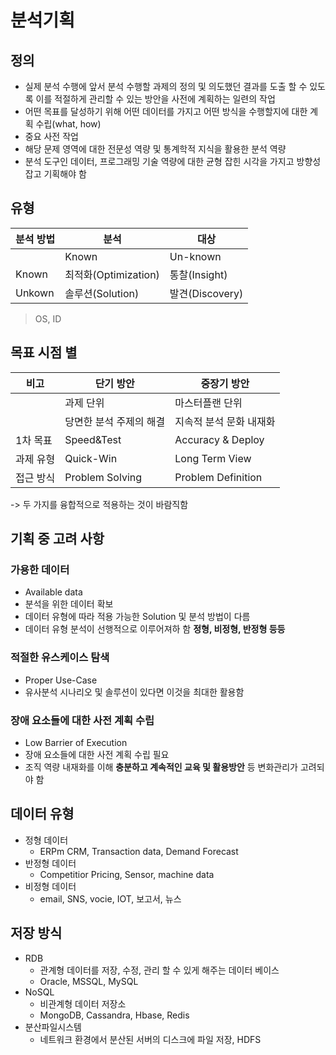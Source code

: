 # 분석기획

## 정의

- 실제 분석 수행에 앞서 분석 수행할 과제의 정의 및 의도했던 결과를 도출 할 수 있도록 이를 적절하게 관리할 수 있는 방안을 사전에 계획하는 일련의 작업
- 어떤 목표를 달성하기 위해 어떤 데이터를 가지고 어떤 방식을 수행할지에 대한 계획 수립(what, how)
- 중요 사전 작업
- 해당 문제 영역에 대한 전문성 역량 및 통계학적 지식을 활용한 분석 역량
- 분석 도구인 데이터, 프로그래밍 기술 역량에 대한 균형 잡힌 시각을 가지고 방향성 잡고 기획해야 함



## 유형

| 분석 방법 | 분석                 | 대상            |
| --------- | -------------------- | --------------- |
|           | Known                | Un-known        |
| Known     | 최적화(Optimization) | 통찰(Insight)   |
| Unkown    | 솔루션(Solution)     | 발견(Discovery) |

> OS, ID



## 목표 시점 별

| 비고      | 단기 방안               | 중장기 방안             |
| --------- | ----------------------- | ----------------------- |
|           | 과제 단위               | 마스터플랜 단위         |
|           | 당면한 분석 주제의 해결 | 지속적 분석 문화 내재화 |
| 1차 목표  | Speed&Test              | Accuracy & Deploy       |
| 과제 유형 | Quick-Win               | Long Term View          |
| 접근 방식 | Problem Solving         | Problem Definition      |

-> 두 가지를 융합적으로 적용하는 것이 바람직함



## 기획 중 고려 사항

### 가용한 데이터

- Available data
- 분석을 위한 데이터 확보
- 데이터 유형에 따라 적용 가능한 Solution 및 분석 방법이 다름
- 데이터 유형 분석이 선행적으로 이루어져하 함 **정형, 비정형, 반정형 등등**



### 적절한 유스케이스 탐색

- Proper Use-Case
- 유사분석 시나리오 및 솔루션이 있다면 이것을 최대한 활용함



### 장애 요소들에 대한 사전 계획 수립

- Low Barrier of Execution
- 장애 요소들에 대한 사전 계획 수립 필요
- 조직 역량 내재화를 이해 **충분하고 계속적인 교육 및 활용방안** 등 변화관리가 고려되야 함



## 데이터 유형

- 정형 데이터
  - ERPm CRM, Transaction data, Demand Forecast
- 반정형 데이터
  - Competitior Pricing, Sensor, machine data
- 비정형 데이터
  - email, SNS, vocie, IOT, 보고서, 뉴스



## 저장 방식

- RDB
  - 관계형 데이터를 저장, 수정, 관리 할 수 있게 해주는 데이터 베이스
  - Oracle, MSSQL, MySQL
- NoSQL
  - 비관계형 데이터 저장소
  - MongoDB, Cassandra, Hbase, Redis
- 분산파일시스템
  - 네트워크 환경에서 분산된 서버의 디스크에 파일 저장, HDFS



